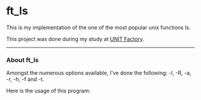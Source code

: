# ft_ls

This is my implementation of the one of the most popular unix functions ls.

This project was done during my study at [UNIT Factory](https://unit.ua).

---

### About ft_ls

Amongst the numerous options available, I've done the following: -l, -R, -a, -r, -h, -f and -t.

Here is the usage of this program:

